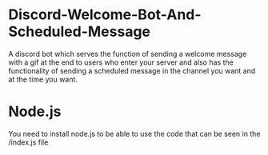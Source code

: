 # Discord-Welcome-Bot-And-Scheduled-Message
A discord bot which serves the function of sending a welcome message with a gif at the end to users who enter your server and also has the functionality of sending a scheduled message in the channel you want and at the time you want.

# Node.js
You need to install node.js to be able to use the code that can be seen in the /index.js file
